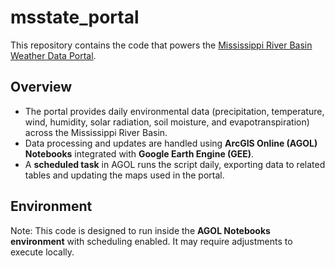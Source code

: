 # msstate_portal

This repository contains the code that powers the [Mississippi River Basin Weather Data Portal](https://experience.arcgis.com/experience/8fcc16b9920e4d5fae2ee4c7ad1379c4/page/Home).

## Overview
- The portal provides daily environmental data (precipitation, temperature, wind, humidity, solar radiation, soil moisture, and evapotranspiration) across the Mississippi River Basin.  
- Data processing and updates are handled using **ArcGIS Online (AGOL) Notebooks** integrated with **Google Earth Engine (GEE)**.  
- A **scheduled task** in AGOL runs the script daily, exporting data to related tables and updating the maps used in the portal.  

## Environment
Note: This code is designed to run inside the **AGOL Notebooks environment** with scheduling enabled. It may require adjustments to execute locally.  
